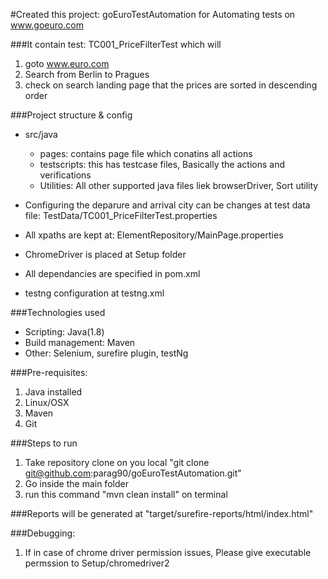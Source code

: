 #Created this project: goEuroTestAutomation for Automating tests on www.goeuro.com

###It contain test: TC001_PriceFilterTest which will
 1. goto www.euro.com
 2. Search from Berlin to Pragues
 3. check on search landing page that the prices are sorted in descending order

###Project structure & config
 - src/java
    * pages: contains page file which conatins all actions
    * testscripts: this has testcase files, Basically the actions and verifications
    * Utilities: All other supported java files liek browserDriver, Sort utility

 - Configuring the deparure and arrival city can be changes at test data file: TestData/TC001_PriceFilterTest.properties
 - All xpaths are kept at: ElementRepository/MainPage.properties
 - ChromeDriver is placed at Setup folder
 - All dependancies are specified in pom.xml
 - testng configuration at testng.xml

###Technologies used
* Scripting: Java(1.8)
* Build management: Maven
* Other: Selenium, surefire plugin, testNg

###Pre-requisites:
1. Java installed
2. Linux/OSX
3. Maven
4. Git

###Steps to run
1. Take repository clone on you local "git clone git@github.com:parag90/goEuroTestAutomation.git"
2. Go inside the main folder
3. run this command "mvn clean install" on terminal

###Reports will be generated at "target/surefire-reports/html/index.html"

###Debugging:
1. If in case of chrome driver permission issues, Please give executable permssion to Setup/chromedriver2
